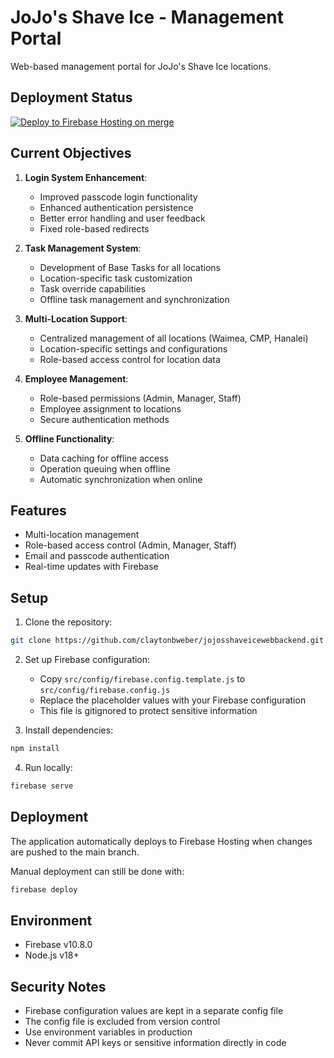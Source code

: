 # JoJo's Shave Ice - Management Portal

Web-based management portal for JoJo's Shave Ice locations.

## Deployment Status

[![Deploy to Firebase Hosting on merge](https://github.com/claytonbweber/jojosshaveicewebbackend/actions/workflows/firebase-hosting-merge.yml/badge.svg)](https://github.com/claytonbweber/jojosshaveicewebbackend/actions/workflows/firebase-hosting-merge.yml)

## Current Objectives

1. **Login System Enhancement**:
   - Improved passcode login functionality
   - Enhanced authentication persistence
   - Better error handling and user feedback
   - Fixed role-based redirects

2. **Task Management System**:
   - Development of Base Tasks for all locations
   - Location-specific task customization
   - Task override capabilities
   - Offline task management and synchronization

3. **Multi-Location Support**:
   - Centralized management of all locations (Waimea, CMP, Hanalei)
   - Location-specific settings and configurations
   - Role-based access control for location data

4. **Employee Management**:
   - Role-based permissions (Admin, Manager, Staff)
   - Employee assignment to locations
   - Secure authentication methods

5. **Offline Functionality**:
   - Data caching for offline access
   - Operation queuing when offline
   - Automatic synchronization when online

## Features

- Multi-location management
- Role-based access control (Admin, Manager, Staff)
- Email and passcode authentication
- Real-time updates with Firebase

## Setup

1. Clone the repository:
```bash
git clone https://github.com/claytonbweber/jojosshaveicewebbackend.git
```

2. Set up Firebase configuration:
   - Copy `src/config/firebase.config.template.js` to `src/config/firebase.config.js`
   - Replace the placeholder values with your Firebase configuration
   - This file is gitignored to protect sensitive information

3. Install dependencies:
```bash
npm install
```

4. Run locally:
```bash
firebase serve
```

## Deployment

The application automatically deploys to Firebase Hosting when changes are pushed to the main branch.

Manual deployment can still be done with:
```bash
firebase deploy
```

## Environment

- Firebase v10.8.0
- Node.js v18+

## Security Notes

- Firebase configuration values are kept in a separate config file
- The config file is excluded from version control
- Use environment variables in production
- Never commit API keys or sensitive information directly in code 